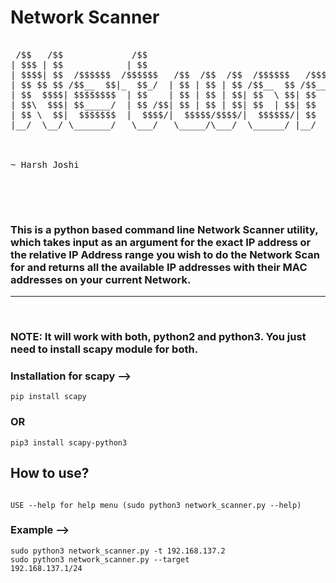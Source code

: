 # Network Scanner


<pre>

 /$$   /$$             /$$                                       /$$              /$$$$$$                                                                   
| $$$ | $$            | $$                                      | $$             /$$__  $$                                                                  
| $$$$| $$  /$$$$$$  /$$$$$$   /$$  /$$  /$$  /$$$$$$   /$$$$$$ | $$   /$$      | $$  \__/  /$$$$$$$  /$$$$$$  /$$$$$$$  /$$$$$$$   /$$$$$$   /$$$$$$       
| $$ $$ $$ /$$__  $$|_  $$_/  | $$ | $$ | $$ /$$__  $$ /$$__  $$| $$  /$$/      |  $$$$$$  /$$_____/ |____  $$| $$__  $$| $$__  $$ /$$__  $$ /$$__  $$      
| $$  $$$$| $$$$$$$$  | $$    | $$ | $$ | $$| $$  \ $$| $$  \__/| $$$$$$/        \____  $$| $$        /$$$$$$$| $$  \ $$| $$  \ $$| $$$$$$$$| $$  \__/      
| $$\  $$$| $$_____/  | $$ /$$| $$ | $$ | $$| $$  | $$| $$      | $$_  $$        /$$  \ $$| $$       /$$__  $$| $$  | $$| $$  | $$| $$_____/| $$            
| $$ \  $$|  $$$$$$$  |  $$$$/|  $$$$$/$$$$/|  $$$$$$/| $$      | $$ \  $$      |  $$$$$$/|  $$$$$$$|  $$$$$$$| $$  | $$| $$  | $$|  $$$$$$$| $$            
|__/  \__/ \_______/   \___/   \_____/\___/  \______/ |__/      |__/  \__/       \______/  \_______/ \_______/|__/  |__/|__/  |__/ \_______/|__/            
                                                                                                                                                            
                                                                                                                                                            
                                                                                                                                                          
~ Harsh Joshi                                                                                                                                
                                                                                                                                                    

</pre>
<br>


### This is a python based command line Network Scanner utility, which takes input as an argument for the exact IP address or the relative IP Address range you wish to do the Network Scan for and returns all the available IP addresses with their MAC addresses on your current Network.


<hr><br>


### NOTE: It will work with both, python2 and python3. You just need to install scapy module for both.
### Installation for scapy -->
<code>pip install scapy</code>

### OR

<code>pip3 install scapy-python3</code>

## How to use?

<code>
USE --help for help menu (sudo python3 network_scanner.py --help)</code>



### Example -->

<code>sudo python3 network_scanner.py -t 192.168.137.2 </code><br>
<code>sudo python3 network_scanner.py --target 192.168.137.1/24</code>
